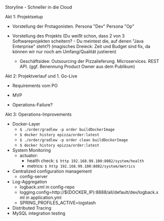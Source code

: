 Storyline - Schneller in die Cloud

Akt 1: Projektsetup

- Vorstellung der Protagonisten.
  Persona "Dev"
  Persona "Op"
- Vorstellung des Projekts
  (Du weißt schon, dass 2 von 3 Softwareprojekten scheitern? - Du meintest die, auf denen "Java Enterprise" steht?)
  (magisches Dreieck: Zeit und Budget sind fix, da können wir nur noch am Umfang/Qualität justieren)

  - Geschäftsidee: Outsourcing der Pizzalieferung. Microservices. REST API.
  (ggf. Benennung Product Owner aus dem Publikum)


Akt 2: Projektverlauf und 1. Go-Live

- Requirements vom PO

- MVP
- Operations-Failure?

Akt 3: Operations-Improvements

- Docker-Layer
  - `$ ./order/gradlew -p order buildDockerImage`
  - `$ docker history epizza/order:latest`
  - `$ ./order/gradlew -p order clean buildDockerImage`
  - `$ docker history epizza/order:latest`
- System Monitoring
  - actuator:
    - health check: `$ http 192.168.99.100:8082/system/health`
    - metrics: `$ http 192.168.99.100:8082/system/metrics`
- Centralized configuration management
  - config-server
- Log-Aggregation
  - logback.xml in config-repo
  - logging.config=http://${DOCKER_IP}:8888/all/default/dev/logback.xml in application.yml
  - SPRING_PROFILES_ACTIVE=logstash
- Distributed Tracing
- MySQL integration testing
